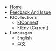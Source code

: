 * [Home](/en-us/)
* [Feedback And Issue](https://github.com/alibaba/virtual-environment/issues)
* KtCollections
  * [KtConnect](https://alibaba.github.io/kt-connect/#/en-us/)
  * KtEnv (Current)
* Languages
  * English
  * [中文](/zh-cn/)

